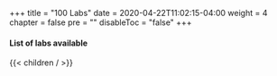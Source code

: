 +++
title = "100 Labs"
date = 2020-04-22T11:02:15-04:00
weight = 4
chapter = false
pre = ""
disableToc = "false"
+++

#### List of labs available
{{< children / >}}
